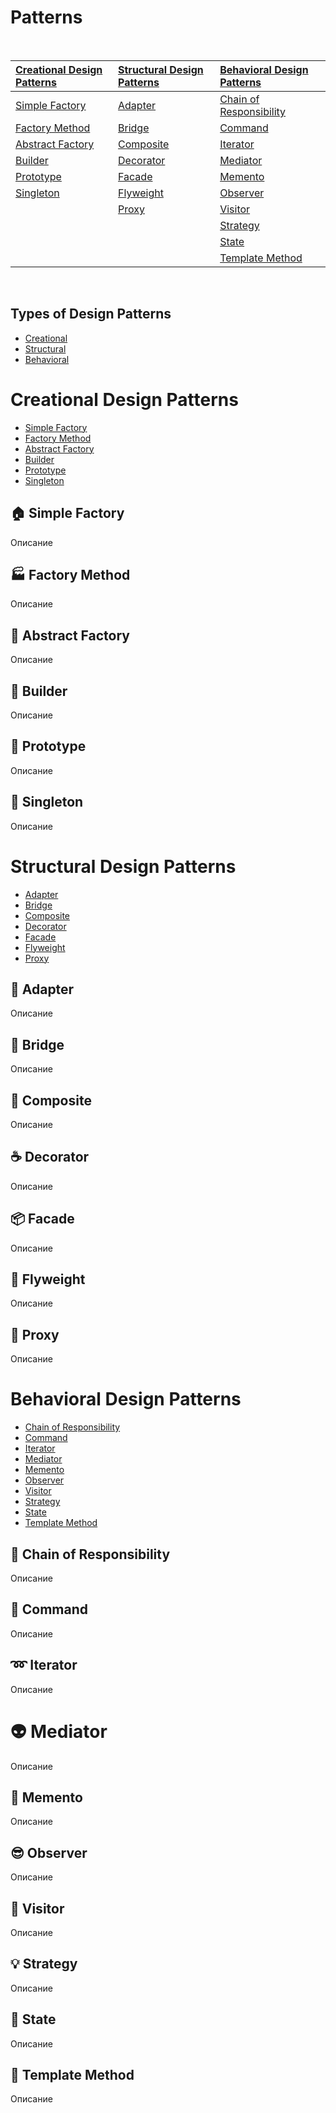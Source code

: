 # Patterns

<br>

|[Creational Design Patterns](#creational-design-patterns)|[Structural Design Patterns](#structural-design-patterns)|[Behavioral Design Patterns](#behavioral-design-patterns)|
|:-|:-|:-|
|[Simple Factory](#-simple-factory)|[Adapter](#-adapter)|[Chain of Responsibility](#-chain-of-responsibility)|
|[Factory Method](#-factory-method)|[Bridge](#-bridge)|[Command](#-command)|
|[Abstract Factory](#-abstract-factory)|[Composite](#-composite)|[Iterator](#-iterator)|
|[Builder](#-builder)|[Decorator](#-decorator)|[Mediator](#-mediator)|
|[Prototype](#-prototype)|[Facade](#-facade)|[Memento](#-memento)|
|[Singleton](#-singleton)|[Flyweight](#-flyweight)|[Observer](#-observer)|
||[Proxy](#-proxy)|[Visitor](#-visitor)|
|||[Strategy](#-strategy)|
|||[State](#-state)|
|||[Template Method](#-template-method)|

<br>

Types of Design Patterns
-----------------

* [Creational](#creational-design-patterns)
* [Structural](#structural-design-patterns)
* [Behavioral](#behavioral-design-patterns)

Creational Design Patterns
==========================


 * [Simple Factory](#-simple-factory)
 * [Factory Method](#-factory-method)
 * [Abstract Factory](#-abstract-factory)
 * [Builder](#-builder)
 * [Prototype](#-prototype)
 * [Singleton](#-singleton)

🏠 Simple Factory
--------------
Описание

🏭 Factory Method
--------------
Описание

🔨 Abstract Factory
----------------
Описание

👷 Builder
--------------------------------------------
Описание

🐑 Prototype
------------
Описание

💍 Singleton
------------
Описание

Structural Design Patterns
==========================


 * [Adapter](#-adapter)
 * [Bridge](#-bridge)
 * [Composite](#-composite)
 * [Decorator](#-decorator)
 * [Facade](#-facade)
 * [Flyweight](#-flyweight)
 * [Proxy](#-proxy)

🔌 Adapter
-------
Описание

🚡 Bridge
------
Описание

🌿 Composite
-----------------
Описание

☕ Decorator
-------------
Описание

📦 Facade
----------------
Описание

🍃 Flyweight
---------
Описание

🎱 Proxy
-------------------
Описание

Behavioral Design Patterns
==========================


* [Chain of Responsibility](#-chain-of-responsibility)
* [Command](#-command)
* [Iterator](#-iterator)
* [Mediator](#-mediator)
* [Memento](#-memento)
* [Observer](#-observer)
* [Visitor](#-visitor)
* [Strategy](#-strategy)
* [State](#-state)
* [Template Method](#-template-method)

🔗 Chain of Responsibility
-----------------------
Описание 

👮 Command
-------
Описание

➿ Iterator
--------
Описание

👽 Mediator
========
Описание

💾 Memento
-------
Описание

😎 Observer
--------
Описание

🏃 Visitor
-------
Описание

💡 Strategy
--------
Описание

💢 State
-----
Описание

📒 Template Method
---------------
Описание